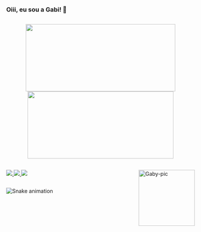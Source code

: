 ### Oiii, eu sou a Gabi! 👋

##

<div align="center">
  <a href="https://github.com/gabrielypx">
  <img height="180em" width="400em" src="https://github-readme-stats.vercel.app/api?username=gabrielypx&show_icons=true&theme=dark&include_all_commits=true&count_private=true"/>
  <img height="180em" width="390em" src="https://github-readme-stats.vercel.app/api/top-langs/?username=gabrielypx&layout=compact&langs_count=7&theme=dark"/>
</div>
  
##
  
<div top="150">
  <a href="https://www.instagram.com/gabi_px/" target="_blank"><img src="https://img.shields.io/badge/-Instagram-%23E4405F?style=for-the-badge&logo=instagram&logoColor=white"       target="_blank">
  </a>
  <a href = "mailto:gabrielyrpaitax@gmail.com"><img src="https://img.shields.io/badge/-Gmail-%23333?style=for-the-badge&logo=gmail&logoColor=white" target="_blank">
  </a>
  <a href="https://www.linkedin.com/in/gabrielypaitax" target="_blank"><img src="https://img.shields.io/badge/-LinkedIn-%230077B5?style=for-the-badge&logo=linkedin&logoColor=white" target="_blank">
    <a href="https://picasion.com/"><img src="https://i.picasion.com/pic92/1abde9808432a6b240895502b53d3756.gif" align="right" width="150" height="150" border="0" alt="Gaby-pic"/></a>
  </a> 
  
  ##

  ![Snake animation](https://github.com/gabrielypx/gabrielypx/blob/output/github-contribution-grid-snake.svg)

</div>

